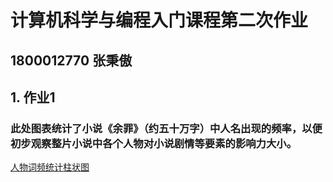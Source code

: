 # 计算机科学与编程入门课程第二次作业
## 1800012770 张秉傲
## 1. 作业1

### 此处图表统计了小说《余罪》（约五十万字）中人名出现的频率，以便初步观察整片小说中各个人物对小说剧情等要素的影响力大小。

[人物词频统计柱状图](https://1442877804.github.io/zhuzhuangtu.html)
